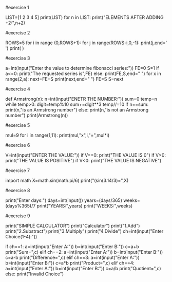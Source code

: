 #exercise 1


LIST=[1 2 3  4 5]
print(LIST)
for n in LIST:
	print("ELEMENTS AFTER ADDING +2:",n+2)


#exercise 2

ROWS=5
for i in range (0,ROWS+1):
	for j in range(ROWS-i,0,-1):
		print(j,end=' ')
print( )


#exercise 3

a=int(input("Enter the value to determine fibonacci series:"))
FE=0
S=1
if a<=0:
	print("The requested series is",FE)
else:
	print(FE,S,end=" ")
	for x in range(2,a):
		next=FE+S
		print(next,end=" ")
		FE=S
		S=next

#exercise 4

def Armstrong(n):
	n=int(input("ENETR THE NUMBER:"))
	sum=0
	temp=n
	while temp>0:
		digit=temp%10
		sum+=digit**3
		temp//=10
		if n==sum:
			print(n,"is an Armstrong number")
		else:
			print(n,"is not an Armstrong number")
print(Armstrong(n))



#exercise 5

mul=9
for i in range(1,11):
	print(mul,"x",i,"=",mul*i)


#exercise 6

V=int(input("ENTER THE VALUE:"))
if V==0:
	print("THE VALUE IS 0")
if V>0:
	print("THE VALUE IS POSITIVE")
if V<0:
	print("THE VALUE IS NEGATIVE")


#exercise 7

import math
X=math.sin(math.pi/6)
print("(sin(3.14/3)=",X)


#exercise 8

print("Enter days:")
days=int(input())
years=(days/365)
weeks=(days%365)/7
print("YEARS:",years)
print("WEEKS:",weeks)


#exercise 9

print("SIMPLE CALCULATOR")
print("Calculator")
print("1.Add")
print("2.Substract")
print("3.Multiply")
print("4.Divide")
ch=int(input("Enter Choice(1-4):"))

if ch==1:
	a=int(input("Enter A:"))
	b=int(input("Enter B:"))
	c=a+b
	print("Sum=",c)
elif ch==2:
	a=int(input("Enter A:"))
	b=int(input("Enter B:"))
	c=a-b
	print("Difference=",c)
elif ch==3:
	a=int(input("Enter A:"))
	b=int(input("Enter B:"))
	c=a*b
	print("Product=",c)
elif ch==4:
	a=int(input("Enter A:"))
	b=int(input("Enter B:"))
	c=a/b
	print("Quotient=",c)
else:
	print("Invalid Choice")
